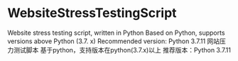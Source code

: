 # WebsiteStressTestingScript
Website stress testing script, written in Python
Based on Python, supports versions above Python (3.7. x)
Recommended version: Python 3.7.11
网站压力测试脚本
基于python，支持版本在python(3.7.x)以上
推荐版本：Python 3.7.11
